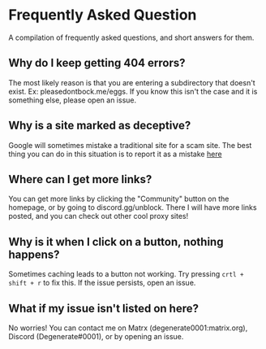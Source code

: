 # Frequently Asked Question
A compilation of frequently asked questions, and short answers for them.

## Why do I keep getting 404 errors?
The most likely reason is that you are entering a subdirectory that doesn't exist. Ex: pleasedontbock.me/eggs. If you know this isn't the case and it is something else, please open an issue.

## Why is a site marked as deceptive?
Google will sometimes mistake a traditional site for a scam site. The best thing you can do in this situation is to report it as a mistake [here](https://safebrowsing.google.com/safebrowsing/report_error/?hl=en)

## Where can I get more links?
You can get more links by clicking the "Community" button on the homepage, or by going to discord.gg/unblock. There I will have more links posted, and you can check out other cool proxy sites!

## Why is it when I click on a button, nothing happens?
Sometimes caching leads to a button not working. Try pressing `crtl + shift + r` to fix this. If the issue persists, open an issue.

## What if my issue isn't listed on here?
No worries! You can contact me on Matrx (degenerate0001:matrix.org), Discord (Degenerate#0001), or by opening an issue.